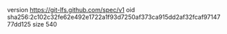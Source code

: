 version https://git-lfs.github.com/spec/v1
oid sha256:2c102c32fe62e492e1722a1f93d7250af373ca915dd2af32fcaf9714777dd125
size 540
